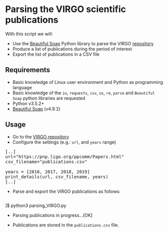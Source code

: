 # Parsing the VIRGO scientific publications

With this script we will:

* Use the [Beautiful Soap](https://www.crummy.com/software/BeautifulSoup/bs4/doc/) Python library to parse the VIRGO [repository](https://pnp.ligo.org/ppcomm/Papers.html)
* Produce a list of publications during the period of interest
* Export the list of publications in a CSV file

## Requirements

* Basic knowledge of Linux user environment and Python as programming language
* Basic knowledge of the `io`, `requests`, `csv`, `os`, `re`, `parse` and `Beautiful Soap` python libraries are requested
* Python v3.5.2+
* [Beautiful Soap](https://www.crummy.com/software/BeautifulSoup/bs4/doc/) (v4.9.2)

## Usage

* Go to the [VIRGO repository](https://pnp.ligo.org/ppcomm/Papers.html)
* Configure the settings (e.g.: `url`, and `years` range)

<pre>
[..]
url="https://pnp.ligo.org/ppcomm/Papers.html"
csv_filename="publications.csv"

years = [2016, 2017, 2018, 2019]
print_details(url, csv_filename, years)
[..]
</pre>

* Parse and export the VIRGO publications as follows:
  <pre>
]$ python3 parsing_VIRGO.py

- Parsing publications in progress...[OK]
  </pre>

* Publications are stored in the `publications.csv` file.
